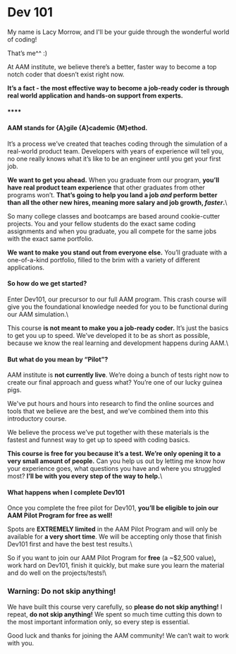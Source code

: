 # Dev 101

My name is Lacy Morrow, and I'll be your guide through the wonderful world of coding!

That’s me^^ :)

At AAM institute, we believe there’s a better, faster way to become a top notch coder that doesn’t exist right now.

**It’s a fact - the most effective way to become a job-ready coder is through real world application and hands-on support from experts.**

#### ****

#### **AAM stands for {A}gile {A}cademic {M}ethod.**

It’s a process we’ve created that teaches coding through the simulation of a real-world product team. Developers with years of experience will tell you, no one really knows what it’s like to be an engineer until you get your first job.



**We want to get you ahead.** When you graduate from our program, **you’ll have real product team experience** that other graduates from other programs won’t. **That’s going to help you land a job **_**and**_** perform better than all the other new hires, meaning more salary and job growth, **_**faster**_**.**\


So many college classes and bootcamps are based around cookie-cutter projects. You and your fellow students do the exact same coding assignments and when you graduate, you all compete for the same jobs with the exact same portfolio.

**We want to make you stand out from everyone else.** You’ll graduate with a one-of-a-kind portfolio, filled to the brim with a variety of different applications.



#### So how do we get started?

Enter Dev101, our precursor to our full AAM program. This crash course will give you the foundational knowledge needed for you to be functional during our AAM simulation.\


This course **is not meant to make you a job-ready coder.** It’s just the basics to get you up to speed. We’ve developed it to be as short as possible, because we know the real learning and development happens during AAM.\


#### But what do you mean by “Pilot”?

AAM institute is **not currently live**. We’re doing a bunch of tests right now to create our final approach and guess what? You’re one of our lucky guinea pigs.



We've put hours and hours into research to find the online sources and tools that we believe are the best, and we’ve combined them into this introductory course.



We believe the process we’ve put together with these materials is the fastest and funnest way to get up to speed with coding basics.



**This course is free for you because it’s a test. We’re only opening it to a very small amount of people.** Can you help us out by letting me know how your experience goes, what questions you have and where you struggled most? **I’ll be with you every step of the way to help.**\


#### What happens when I complete Dev101

Once you complete the free pilot for Dev101, **you’ll be eligible to join our AAM Pilot Program for free as well!**



Spots are **EXTREMELY limited** in the AAM Pilot Program and will only be available for **a very short time**. We will be accepting only those that finish Dev101 first and have the best test results.\


So if you want to join our AAM Pilot Program for **free** (a \~$2,500 value)**,** work hard on Dev101, finish it quickly, but make sure you learn the material and do well on the projects/tests!\


### Warning: Do not skip anything!

We have built this course very carefully, so **please do not skip anything!** I repeat, **do not skip anything!** We spent so much time cutting this down to the most important information only, so every step is essential.



Good luck and thanks for joining the AAM community! We can’t wait to work with you.
